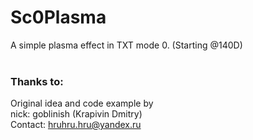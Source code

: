 # Sc0Plasma

A simple plasma effect in TXT mode 0. (Starting @140D)<br><br>

### Thanks to:
Original idea and code example by<br>
nick: goblinish (Krapivin Dmitry)<br>
Contact: hruhru.hru@yandex.ru
